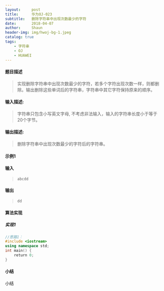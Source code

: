 ```yaml
---
layout:     post
title:      华为OJ-023
subtitle:   删除字符串中出现次数最少的字符
date:       2018-04-07
author:     Shaun
header-img: img/hwoj-bg-1.jpeg
catalog: true
tags:
    - 字符串
    - OJ
    - HUAWEI
---
```



#### 题目描述

> 实现删除字符串中出现次数最少的字符，若多个字符出现次数一样，则都删除。输出删除这些单词后的字符串，字符串中其它字符保持原来的顺序。

#### 输入描述:

> 字符串只包含小写英文字母, 不考虑非法输入，输入的字符串长度小于等于20个字节。

#### 输出描述:

> 删除字符串中出现次数最少的字符后的字符串。

#### 示例1

#### 输入

> ```
> abcdd
> ```

#### 输出

> ```
> dd
> ```



#### 算法实现



##### 实现1

```C++
//思路1：
#include <iostream>
using namespace std;
int main() {
    return 0;
}
```




#### 小结

小结






